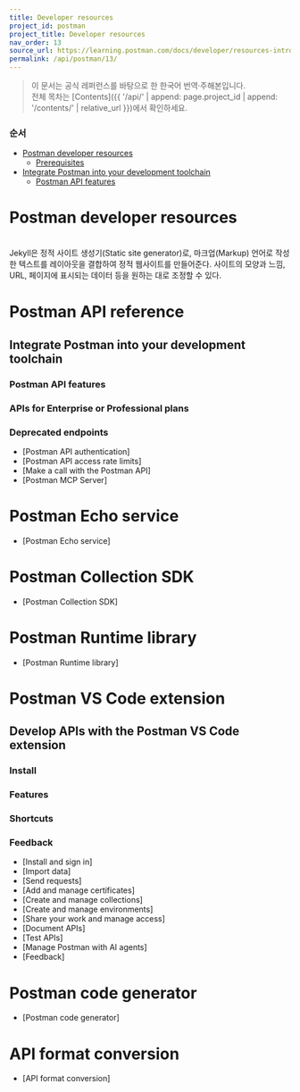 ```yaml
---
title: Developer resources
project_id: postman
project_title: Developer resources
nav_order: 13
source_url: https://learning.postman.com/docs/developer/resources-intro/
permalink: /api/postman/13/
---
```


> 이 문서는 공식 레퍼런스를 바탕으로 한 한국어 번역·주해본입니다.  
> 전체 목차는 [Contents]({{ '/api/' | append: page.project_id | append: '/contents/' | relative_url }})에서 확인하세요.


### 순서

- [Postman developer resources](#postman-developer-resources)
  - [Prerequisites](#prerequisites)
- [Integrate Postman into your development toolchain](#integrate-postman-into-your-development-toolchain)
  - [Postman API features](#postman-api-features)


# Postman developer resources
<br>
Jekyll은 정적 사이트 생성기(Static site generator)로, 마크업(Markup) 언어로 작성한 텍스트를 레이아웃을 결합하여 정적 웹사이트를 만들어준다. 사이트의 모양과 느낌, URL, 페이지에 표시되는 데이터 등을 원하는 대로 조정할 수 있다.


# Postman API reference

## Integrate Postman into your development toolchain

### Postman API features
### APIs for Enterprise or Professional plans
### Deprecated endpoints

- [Postman API authentication]
- [Postman API access rate limits]
- [Make a call with the Postman API]
- [Postman MCP Server]


# Postman Echo service

- [Postman Echo service]


# Postman Collection SDK

- [Postman Collection SDK]


# Postman Runtime library

- [Postman Runtime library]


# Postman VS Code extension

## Develop APIs with the Postman VS Code extension

### Install
### Features
### Shortcuts
### Feedback

- [Install and sign in]
- [Import data]
- [Send requests]
- [Add and manage certificates]
- [Create and manage collections]
- [Create and manage environments]
- [Share your work and manage access]
- [Document APIs]
- [Test APIs]
- [Manage Postman with AI agents]
- [Feedback]


# Postman code generator

- [Postman code generator]


# API format conversion

- [API format conversion]

